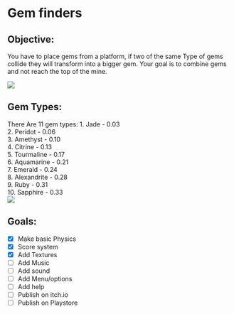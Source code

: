 # Gem finders

## Objective:

You have to place gems from a platform, if two of the same Type of gems collide they will transform into a bigger gem. Your goal is to combine gems and not reach the top of the mine.

![]([https://github.com/Wanna-Be-Dev/MiningGame/blob/master/ReadMeFiles/2024-01-26%2021-39-01.gif](https://github.com/Wanna-Be-Dev/MiningGame/blob/master/ReadMeFiles/StartGame.gif))  

## Gem Types:
 There Are 11 gem types:
	1. Jade  - 0.03  
	2. Peridot - 0.06  
	3. Amethyst - 0.10  
	4. Citrine - 0.13  
	5. Tourmaline - 0.17  
	6. Aquamarine - 0.21  
	7. Emerald - 0.24  
	8. Alexandrite - 0.28  
	9. Ruby - 0.31  
	10. Sapphire - 0.33  
![]([https://github.com/Wanna-Be-Dev/MiningGame/blob/master/ReadMeFiles/2024-01-26%2021-39-01.gif](https://github.com/Wanna-Be-Dev/MiningGame/blob/master/ReadMeFiles/EndGame.gif))  


## Goals:
- [x] Make basic Physics
- [x] Score system
- [x] Add Textures
- [ ] Add Music
- [ ] Add sound
- [ ] Add Menu/options
- [ ] Add help
- [ ] Publish on itch.io
- [ ] Publish on Playstore

